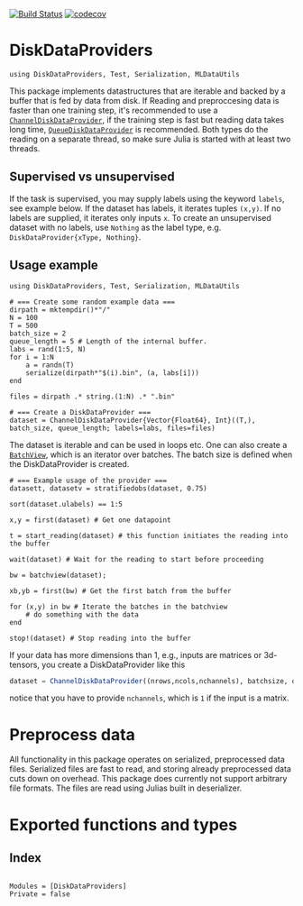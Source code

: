 
[![Build Status](https://travis-ci.org/baggepinnen/DiskDataProviders.jl.svg?branch=master)](https://travis-ci.org/baggepinnen/DiskDataProviders.jl)
[![codecov](https://codecov.io/gh/baggepinnen/DiskDataProviders.jl/branch/master/graph/badge.svg)](https://codecov.io/gh/baggepinnen/DiskDataProviders.jl)

# DiskDataProviders

```@setup memory
using DiskDataProviders, Test, Serialization, MLDataUtils
```

This package implements datastructures that are iterable and backed by a buffer that is fed by data from disk. If Reading and preproccesing data is faster than one training step, it's recommended to use a [`ChannelDiskDataProvider`](@ref), if the training step is fast but reading data takes long time, [`QueueDiskDataProvider`](@ref) is recommended. Both types do the reading on a separate thread, so make sure Julia is started with at least two threads.

## Supervised vs unsupervised
If the task is supervised, you may supply labels using the keyword `labels`, see example below. If the dataset has labels, it iterates tuples `(x,y)`. If no labels are supplied, it iterates only inputs `x`. To create an unsupervised dataset with no labels, use `Nothing` as the label type, e.g. `DiskDataProvider{xType, Nothing}`.

## Usage example
```@example memory
using DiskDataProviders, Test, Serialization, MLDataUtils

# === Create some random example data ===
dirpath = mktempdir()*"/"
N = 100
T = 500
batch_size = 2
queue_length = 5 # Length of the internal buffer.
labs = rand(1:5, N)
for i = 1:N
    a = randn(T)
    serialize(dirpath*"$(i).bin", (a, labs[i]))
end

files = dirpath .* string.(1:N) .* ".bin"

# === Create a DiskDataProvider ===
dataset = ChannelDiskDataProvider{Vector{Float64}, Int}((T,), batch_size, queue_length; labels=labs, files=files)
```

The dataset is iterable and can be used in loops etc. One can also create a [`BatchView`](@ref), which is an iterator over batches. The batch size is defined when the DiskDataProvider is created.

```@repl memory
# === Example usage of the provider ===
datasett, datasetv = stratifiedobs(dataset, 0.75)

sort(dataset.ulabels) == 1:5

x,y = first(dataset) # Get one datapoint

t = start_reading(dataset) # this function initiates the reading into the buffer

wait(dataset) # Wait for the reading to start before proceeding

bw = batchview(dataset);

xb,yb = first(bw) # Get the first batch from the buffer

for (x,y) in bw # Iterate the batches in the batchview
    # do something with the data
end

stop!(dataset) # Stop reading into the buffer
```

If your data has more dimensions than 1, e.g., inputs are matrices or 3d-tensors, you create a DiskDataProvider like this
```julia
dataset = ChannelDiskDataProvider((nrows,ncols,nchannels), batchsize, queuelength; labels=labs, files=files)
```
notice that you have to provide `nchannels`, which is `1` if the input is a matrix.


# Preprocess data
All functionality in this package operates on serialized, preprocessed data files. Serialized files are fast to read, and storing already preprocessed data cuts down on overhead. This package does currently not support arbitrary file formats. The files are read using Julias built in deserializer.

# Exported functions and types
## Index

```@index
```
```@autodocs
Modules = [DiskDataProviders]
Private = false
```

